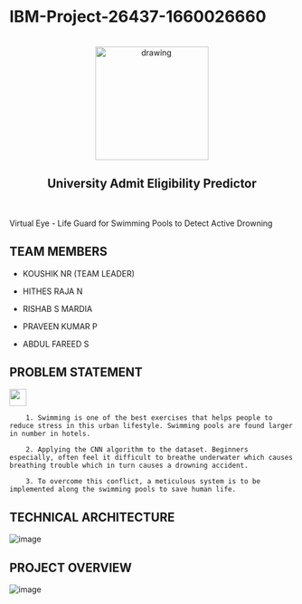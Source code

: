 # IBM-Project-26437-1660026660

<br>

<div align="center">

<img src="https://upload.wikimedia.org/wikipedia/commons/5/51/IBM_logo.svg"  align="center" alt="drawing" width="200" />

<h2 align="center"> University Admit Eligibility Predictor </br></h2>

</div>

</br> 



Virtual Eye - Life Guard for Swimming Pools to Detect Active Drowning

## TEAM MEMBERS

- KOUSHIK NR (TEAM LEADER) 

- HITHES RAJA N

- RISHAB S MARDIA

- PRAVEEN KUMAR P

- ABDUL FAREED S

## PROBLEM STATEMENT

<img src="https://media3.giphy.com/media/PiAjGFVGKd9vvhrxLa/giphy.gif?cid=ecf05e47q3eaer6sqflvudf7hihc8qzeq95zw7nga3pcbccc&rid=giphy.gif&ct=s" width="30px">

        1. Swimming is one of the best exercises that helps people to reduce stress in this urban lifestyle. Swimming pools are found larger in number in hotels.

        2. Applying the CNN algorithm to the dataset. Beginners especially, often feel it difficult to breathe underwater which causes breathing trouble which in turn causes a drowning accident.

        3. To overcome this conflict, a meticulous system is to be implemented along the swimming pools to save human life.

## TECHNICAL ARCHITECTURE

![image](https://user-images.githubusercontent.com/96305967/192237739-876694f0-c23e-4ccb-8f38-a1d7d627809e.png)

## PROJECT OVERVIEW

![image](https://user-images.githubusercontent.com/96305967/192242066-924d8cd1-f1f0-4176-b6d1-4bb6224a586e.png)
